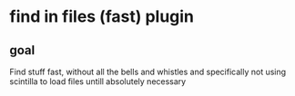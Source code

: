 # find in files (fast) plugin

## goal
Find stuff fast, without all the bells and whistles and specifically not using scintilla to load files untill absolutely necessary
